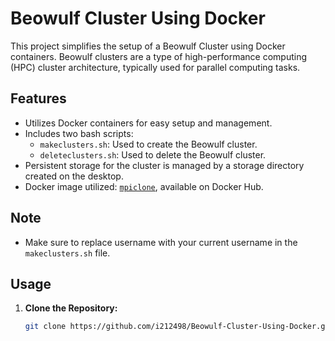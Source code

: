 # Beowulf Cluster Using Docker

This project simplifies the setup of a Beowulf Cluster using Docker containers. Beowulf clusters are a type of high-performance computing (HPC) cluster architecture, typically used for parallel computing tasks.

## Features

- Utilizes Docker containers for easy setup and management.
- Includes two bash scripts:
  - `makeclusters.sh`: Used to create the Beowulf cluster.
  - `deleteclusters.sh`: Used to delete the Beowulf cluster.
- Persistent storage for the cluster is managed by a storage directory created on the desktop.
- Docker image utilized:  [`mpiclone`](https://hub.docker.com/r/i212498/mpiclone), available on Docker Hub.

## Note
- Make sure to replace username with your current username in the `makeclusters.sh` file.

## Usage

1. **Clone the Repository:**
   ```bash
   git clone https://github.com/i212498/Beowulf-Cluster-Using-Docker.git
